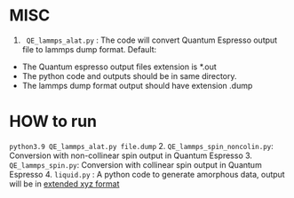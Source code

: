 # MISC
1. ` QE_lammps_alat.py` : The code will convert Quantum Espresso output file to lammps dump format. 
Default: 
- The Quantum espresso output files  extension is \*.out
- The python code and outputs should be in same directory. 
- The lammps dump format output should have extension .dump
# HOW to run
`
python3.9 QE_lammps_alat.py file.dump
`
2. `QE_lammps_spin_noncolin.py`: Conversion with non-collinear spin output in Quantum Espresso
3. `QE_lammps_spin.py`: Conversion with collinear spin output in Quantum Espresso
4. `liquid.py` : A python code to generate amorphous data, output will be in [extended xyz format](https://web.archive.org/web/20190811094343/https://libatoms.github.io/QUIP/io.html#extendedxyz)

